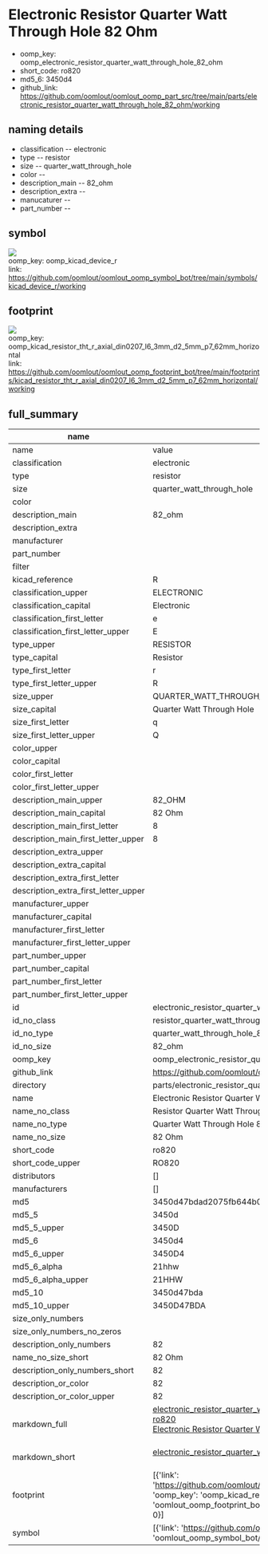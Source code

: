 # Electronic Resistor Quarter Watt Through Hole 82 Ohm

  
* oomp_key: oomp_electronic_resistor_quarter_watt_through_hole_82_ohm 
* short_code: ro820
* md5_6: 3450d4  
* github_link: https://github.com/oomlout/oomlout_oomp_part_src/tree/main/parts/electronic_resistor_quarter_watt_through_hole_82_ohm/working  
## naming details
* classification -- electronic
* type -- resistor
* size -- quarter_watt_through_hole
* color -- 
* description_main -- 82_ohm
* description_extra -- 
* manucaturer -- 
* part_number -- 



## symbol

![](symbol/{index}}/working/working_600.png)  
oomp_key: oomp_kicad_device_r  
link: https://github.com/oomlout/oomlout_oomp_symbol_bot/tree/main/symbols/kicad_device_r/working  

## footprint

![](footprint/{index}/working/working_600.png)  
oomp_key: oomp_kicad_resistor_tht_r_axial_din0207_l6_3mm_d2_5mm_p7_62mm_horizontal  
link: https://github.com/oomlout/oomlout_oomp_footprint_bot/tree/main/footprints/kicad_resistor_tht_r_axial_din0207_l6_3mm_d2_5mm_p7_62mm_horizontal/working  

## full_summary
| name | value | 
| --- | --- | 
| name | value | 
| classification | electronic | 
| type | resistor | 
| size | quarter_watt_through_hole | 
| color |  | 
| description_main | 82_ohm | 
| description_extra |  | 
| manufacturer |  | 
| part_number |  | 
| filter |  | 
| kicad_reference | R | 
| classification_upper | ELECTRONIC | 
| classification_capital | Electronic | 
| classification_first_letter | e | 
| classification_first_letter_upper | E | 
| type_upper | RESISTOR | 
| type_capital | Resistor | 
| type_first_letter | r | 
| type_first_letter_upper | R | 
| size_upper | QUARTER_WATT_THROUGH_HOLE | 
| size_capital | Quarter Watt Through Hole | 
| size_first_letter | q | 
| size_first_letter_upper | Q | 
| color_upper |  | 
| color_capital |  | 
| color_first_letter |  | 
| color_first_letter_upper |  | 
| description_main_upper | 82_OHM | 
| description_main_capital | 82 Ohm | 
| description_main_first_letter | 8 | 
| description_main_first_letter_upper | 8 | 
| description_extra_upper |  | 
| description_extra_capital |  | 
| description_extra_first_letter |  | 
| description_extra_first_letter_upper |  | 
| manufacturer_upper |  | 
| manufacturer_capital |  | 
| manufacturer_first_letter |  | 
| manufacturer_first_letter_upper |  | 
| part_number_upper |  | 
| part_number_capital |  | 
| part_number_first_letter |  | 
| part_number_first_letter_upper |  | 
| id | electronic_resistor_quarter_watt_through_hole_82_ohm | 
| id_no_class | resistor_quarter_watt_through_hole_82_ohm | 
| id_no_type | quarter_watt_through_hole_82_ohm | 
| id_no_size | 82_ohm | 
| oomp_key | oomp_electronic_resistor_quarter_watt_through_hole_82_ohm | 
| github_link | https://github.com/oomlout/oomlout_oomp_part_src/tree/main/parts/electronic_resistor_quarter_watt_through_hole_82_ohm/working | 
| directory | parts/electronic_resistor_quarter_watt_through_hole_82_ohm | 
| name | Electronic Resistor Quarter Watt Through Hole 82 Ohm | 
| name_no_class | Resistor Quarter Watt Through Hole 82 Ohm | 
| name_no_type | Quarter Watt Through Hole 82 Ohm | 
| name_no_size | 82 Ohm | 
| short_code | ro820 | 
| short_code_upper | RO820 | 
| distributors | [] | 
| manufacturers | [] | 
| md5 | 3450d47bdad2075fb644b08427010a8f | 
| md5_5 | 3450d | 
| md5_5_upper | 3450D | 
| md5_6 | 3450d4 | 
| md5_6_upper | 3450D4 | 
| md5_6_alpha | 21hhw | 
| md5_6_alpha_upper | 21HHW | 
| md5_10 | 3450d47bda | 
| md5_10_upper | 3450D47BDA | 
| size_only_numbers |  | 
| size_only_numbers_no_zeros |  | 
| description_only_numbers | 82 | 
| name_no_size_short | 82 Ohm | 
| description_only_numbers_short | 82 | 
| description_or_color | 82 | 
| description_or_color_upper | 82 | 
| markdown_full | [electronic_resistor_quarter_watt_through_hole_82_ohm](https://github.com/oomlout/oomlout_oomp_part_src/tree/main/parts/electronic_resistor_quarter_watt_through_hole_82_ohm/working)<br>[ro820](https://github.com/oomlout/oomlout_oomp_part_src/tree/main/parts/electronic_resistor_quarter_watt_through_hole_82_ohm/working)<br>[Electronic Resistor Quarter Watt Through Hole 82 Ohm](https://github.com/oomlout/oomlout_oomp_part_src/tree/main/parts/electronic_resistor_quarter_watt_through_hole_82_ohm/working)<br><br> | 
| markdown_short | [electronic_resistor_quarter_watt_through_hole_82_ohm](https://github.com/oomlout/oomlout_oomp_part_src/tree/main/parts/electronic_resistor_quarter_watt_through_hole_82_ohm/working)<br><br> | 
| footprint | [{'link': 'https://github.com/oomlout/oomlout_oomp_footprint_bot/tree/main/foootprntss/kicad_resistor_tht_r_axial_din0207_l6_3mm_d2_5mm_p7_62mm_horizontal', 'oomp_key': 'oomp_kicad_resistor_tht_r_axial_din0207_l6_3mm_d2_5mm_p7_62mm_horizontal', 'directory': 'oomlout_oomp_footprint_bot/footprints/kicad_resistor_tht_r_axial_din0207_l6_3mm_d2_5mm_p7_62mm_horizontal//working/working.kicad_mod', 'index': 0}] | 
| symbol | [{'link': 'https://github.com/oomlout/oomlout_oomp_symbol_bot/tree/main/symbols/kicad_device_r', 'oomp_key': 'oomp_kicad_device_r', 'directory': 'oomlout_oomp_symbol_bot/symbols/kicad_device_r//working/working.kicad_sym', 'index': 0}] | 

